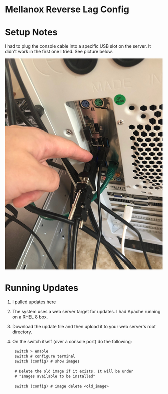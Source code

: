 # Mellanox Reverse Lag Config

# Setup Notes

I had to plug the console cable into a specific USB slot on the server. It didn't
work in the first one I tried. See picture below.

![](USB_location.JPG)

# Running Updates

1. I pulled updates [here](https://mymellanox.force.com/support/SupportProductItem?id=a2v50000000JhmwAAC)
2. The system uses a web server target for updates. I had Apache running on a RHEL 8 box.
3. Download the update file and then upload it to your web server's root directory.
4. On the switch itself (over a console port) do the following:

        switch > enable
        switch # configure terminal
        switch (config) # show images

        # Delete the old image if it exists. It will be under
        # "Images available to be installed"

        switch (config) # image delete <old_image>